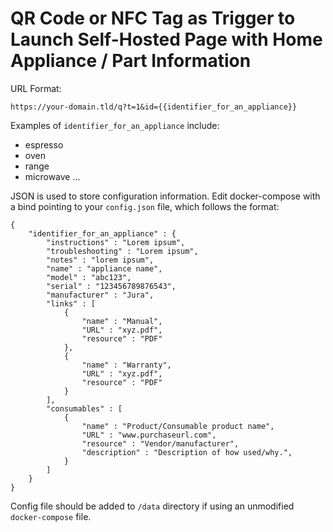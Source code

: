 # QR Code or NFC Tag as Trigger to Launch Self-Hosted Page with Home Appliance / Part Information

URL Format:
```
https://your-domain.tld/q?t=1&id={{identifier_for_an_appliance}}
```

Examples of `identifier_for_an_appliance` include: 

* espresso 
* oven
* range
* microwave
...

JSON is used to store configuration information. Edit docker-compose with a bind pointing to your `config.json` file, which follows the format: 

```
{
	"identifier_for_an_appliance" : {
		"instructions" : "Lorem ipsum",
		"troubleshooting" : "Lorem ipsum",
		"notes" : "lorem ipsum",
		"name" : "appliance name",
		"model" : "abc123",
		"serial" : "123456789876543",
		"manufacturer" : "Jura",
		"links" : [
			{
				"name" : "Manual",
				"URL" : "xyz.pdf",
				"resource" : "PDF"
			},
			{
				"name" : "Warranty",
				"URL" : "xyz.pdf",
				"resource" : "PDF"
			}
		],
		"consumables" : [
			{
				"name" : "Product/Consumable product name",
				"URL" : "www.purchaseurl.com",
				"resource" : "Vendor/manufacturer",
				"description" : "Description of how used/why.",
			}
		]
	}
}
```

Config file should be added to `/data` directory if using an unmodified `docker-compose` file. 